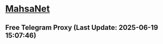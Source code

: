 
# [MahsaNet](https://t.me/mahsa_net)
## Free Telegram Proxy (Last Update: 2025-06-19 15:07:46)

    